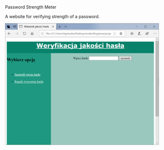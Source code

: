 Password Strength Meter

A website for verifying strength of a password.

![Wersja demonstracyjna](/zdjecie.png)



